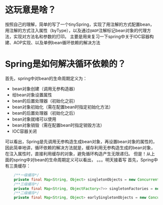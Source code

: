 # 这玩意是啥？
按照自己的理解，简单的写了一个tinySpring，实现了用注解的方式配置bean，用注解的方式注入属性（byType），以及通过`@AOP`注解标记bean对象的代理方法，实现对方法名和参数的打印。
主要是用来复习一下spring中关于IOC容器构建、AOP实现、以及单例bean循环依赖的解决方法

# Spring是如何解决循环依赖的？
首先，spring中对bean的生命周期定义为：
* bean对象创建（调用无参构造器）
* 给bean对象设置属性
* bean的后置处理器（初始化之前）
* bean对象初始化（需在配置bean时指定初始化方法）
* bean的后置处理器（初始化之后）
* bean对象就绪可以使用
* bean对象销毁（需在配置bean时指定销毁方法）
* IOC容器关闭

可以看出，Spring是先调用无参构造生成bean对象，再设置bean对象的属性的，因此简单地讲，循环依赖的解决方法就是，缓存利用无参构造生成的bean对象，在注入属性时，直接利用缓存的对象，避免循环构造产生无限递归。
但是！从上面的spring中对bean的生命周期定义可以看出，
。。。明天接着写
首先，Spring中有三类缓存：
``` java
    /**一级缓存*/
    private final Map<String, Object> singletonObjects = new ConcurrentHashMap<>(256);
    /**三级缓存*/
    private final Map<String, ObjectFactory<?>> singletonFactories = new HashMap<>(16);
    /**二级缓存*/
    private final Map<String, Object> earlySingletonObjects = new ConcurrentHashMap<>(16);
```

